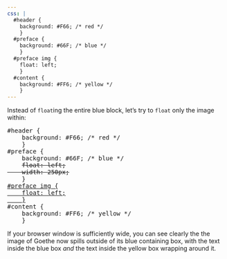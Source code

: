 ```yaml
---
css: |
  #header {
    background: #F66; /* red */
    }
  #preface {
    background: #66F; /* blue */
    }
  #preface img {
    float: left;
    }
  #content {
    background: #FF6; /* yellow */
    }
---
```

<p>Instead of <code>float</code>ing the entire blue block, let&rsquo;s try to <code>float</code> only the image within:</p>
<pre>
#header {
	background: #F66; /* red */
	}
#preface {
	background: #66F; /* blue */
	<del>float: left;
	width: 250px;</del>
	}
<ins>#preface img {
	float: left;
	}</ins>
#content {
	background: #FF6; /* yellow */
	}
</pre>
<p>If your browser window is sufficiently wide, you can see clearly the the image of Goethe now spills outside of its blue containing box, with the text inside the blue box <em>and</em> the text inside the yellow box wrapping around it.</p>
